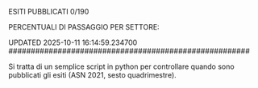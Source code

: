 ESITI PUBBLICATI 0/190 

PERCENTUALI DI PASSAGGIO PER SETTORE:

UPDATED 2025-10-11 16:14:59.234700
###################################################### 

Si tratta di un semplice script in python per controllare quando sono pubblicati gli esiti (ASN 2021, sesto quadrimestre).

